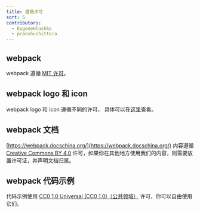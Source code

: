 ```yaml
---
title: 遵循许可
sort: 5
contributors:
  - EugeneHlushko
  - pranshuchittora
---
```


## webpack

webpack 遵循 [MIT 许可](https://github.com/webpack/webpack/blob/master/LICENSE)。

## webpack logo 和 icon

webpack logo 和 icon 遵循不同的许可，
具体可以在[这里](https://github.com/webpack/media)查看。

## webpack 文档

[https://webpack.docschina.org/](https://webpack.docschina.org/) 内容遵循 [Creative Commons BY 4.0](https://creativecommons.org/licenses/by/4.0/) 许可，如果你在其他地方使用我们的内容，则需要放置许可证，并声明文档归属。

## webpack 代码示例

代码示例使用 [CC0 1.0 Universal (CC0 1.0)（公共领域）](https://creativecommons.org/publicdomain/zero/1.0/) 许可，你可以自由使用它们。
